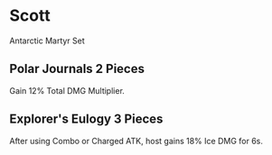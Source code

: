 # Scott

Antarctic Martyr Set

## Polar Journals 2 Pieces

Gain 12% Total DMG Multiplier.

## Explorer's Eulogy 3 Pieces

After using Combo or Charged ATK, host gains 18% Ice DMG for 6s.